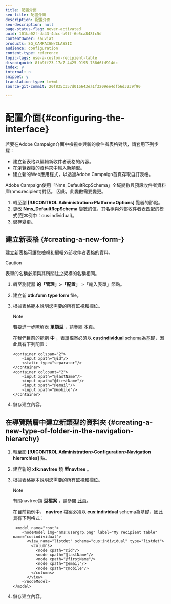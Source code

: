 ```yaml
---
title: 配置介面
seo-title: 配置介面
description: 配置介面
seo-description: null
page-status-flag: never-activated
uuid: 101ba02f-da43-4dcc-b9ff-6e5ca848fc5d
contentOwner: sauviat
products: SG_CAMPAIGN/CLASSIC
audience: configuration
content-type: reference
topic-tags: use-a-custom-recipient-table
discoiquuid: 8fb9ff23-17a7-4425-9195-738d6fd914dc
index: y
internal: n
snippet: y
translation-type: tm+mt
source-git-commit: 20f835c357d016643ea1f3209ee4dfb6d3239f90

---
```



# 配置介面{#configuring-the-interface}

若要在Adobe Campaign介面中檢視並與新的收件者表格對話，請套用下列步驟：

* 建立新表格以編輯新收件者表格的內容。
* 在瀏覽器樹的資料夾中輸入新類型。
* 建立新的Web應用程式，以透過Adobe Campaign首頁存取自訂表格。

Adobe Campaign使用「Nms_DefaultRcpSchema」全域變數與預設收件者資料庫(nms:recipient)對話。 因此，此變數需要變更。

1. 轉至瀏 **[!UICONTROL Administration>Platform>Options]** 覽器的節點。
1. 更改 **Nms_DefaultRcpSchema** 變數的值，其名稱與外部收件者表匹配的模式(在本例中：cus:individual)。
1. 儲存變更。

## 建立新表格 {#creating-a-new-form-}

建立新表格可讓您檢視和編輯外部收件者表格的資料。

>[!CAUTION]
>
>表單的名稱必須與其所關注之架構的名稱相同。

1. 轉至瀏覽器 **的「管理」>「配置」** >「輸入表單」節點。
1. 建立新 **xtk:form** **type form** file。
1. 根據表格範本說明您需要的所有監視和欄位。

   >[!NOTE]
   >
   >若要進一步瞭解表 **單類型** ，請參閱 [本頁](../../configuration/using/identifying-a-form.md)。

   在我們目前的範例 **中** ，表單檔案必須以 **cus:individual** schema為基礎，因此具有下列配置：

   ```
   <container colspan="2">
       <input xpath="@id"/>
       <static type="separator"/>
   </container>
   <container colcount="2">
       <input xpath="@lastName"/>
       <input xpath="@firstName"/>
       <input xpath="@email"/>
       <input xpath="@mobile"/>
   </container> 
   ```

1. 儲存建立內容。

## 在導覽階層中建立新類型的資料夾 {#creating-a-new-type-of-folder-in-the-navigation-hierarchy}

1. 轉至節 **[!UICONTROL Administration>Configuration>Navigation hierarchies]** 點。
1. 建立新的 **xtk:navtree** 類 **型navtree** 。
1. 根據表格範本說明您需要的所有監視和欄位。

   >[!NOTE]
   >
   >有關navtree類 **型檔案** ，請參閱 [此頁](../../configuration/using/about-navigation-hierarchy.md)。

   在目前範例中， **navtree** 檔案必須以 **cus:individual** schema為基礎，因此具有下列格式：

   ```
    <model name="root">
       <nodeModel img="nms:usergrp.png" label="My recipient table" name="cusindividual">
         <view name="listdet" schema="cus:individual" type="listdet">
           <columns>
             <node xpath="@id"/>
             <node xpath="@lastName"/>
             <node xpath="@firstName"/>
             <node xpath="@email"/>
             <node xpath="@mobile"/>
           </columns>
         </view>
       </nodeModel>
   </model>
   ```

1. 儲存建立內容。

